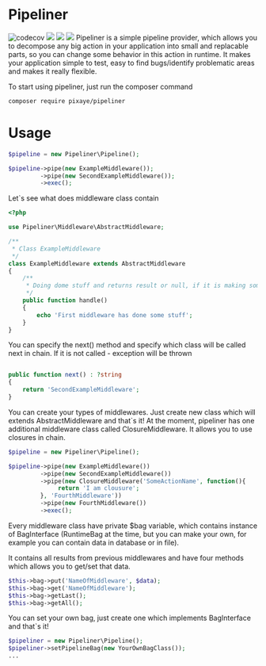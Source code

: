# Pipeliner
![codecov](https://img.shields.io/badge/coverage-100%25-brightgreen)
![](https://img.shields.io/packagist/l/pixaye/pipeliner)
![](https://img.shields.io/packagist/v/pixaye/pipeliner)
![](https://img.shields.io/packagist/php-v/pixaye/pipeliner)
Pipeliner is a simple pipeline provider, which allows you to decompose any big action in your application into small and replacable parts, so you can change some behavior in this action in runtime. It makes your application simple to test, easy to find bugs/identify problematic areas and makes it really flexible.

To start using pipeliner, just run the composer command
```bash
composer require pixaye/pipeliner
```

# Usage
```php
$pipeline = new Pipeliner\Pipeline();

$pipeline->pipe(new ExampleMiddleware());
         ->pipe(new SecondExampleMiddleware());
         ->exec();
```

Let`s see what does middleware class contain

```php
<?php

use Pipeliner\Middleware\AbstractMiddleware;

/**
 * Class ExampleMiddleware
 */
class ExampleMiddleware extends AbstractMiddleware
{
    /**
     * Doing dome stuff and returns result or null, if it is making some action and don't returns something;
     */
    public function handle()
    {
        echo 'First middleware has done some stuff';
    }
}

```

You can specify the next() method and specify which class will be called next in chain. If it is not called - exception will be thrown

```php

public function next() : ?string
{
    return 'SecondExampleMiddleware';
}

```

You can create your types of middlewares. Just create new class which will extends AbstractMiddleware and that`s it! At the moment, pipeliner has one additional middleware class called ClosureMiddleware. It allows you to use closures in chain.

```php
$pipeline = new Pipeliner\Pipeline();

$pipeline->pipe(new ExampleMiddleware())
         ->pipe(new SecondExampleMiddleware())
         ->pipe(new ClosureMiddleware('SomeActionName', function(){
              return 'I am clousure';
         }, 'FourthMiddleware'))
         ->pipe(new FourthMiddleware())
         ->exec();

```

Every middleware class have private $bag variable, which contains instance of BagInterface (RuntimeBag at the time, but you can make your own, for example you can contain data in database or in file). 

It contains all results from previous middlewares and have four methods which allows you to get/set that data.

```php
$this->bag->put('NameOfMiddleware', $data);
$this->bag->get('NameOfMiddleware');
$this->bag->getLast();
$this->bag->getAll();
```

You can set your own bag, just create one which implements BagInterface and that`s it!

```php
$pipeliner = new Pipeliner\Pipeline();
$pipeliner->setPipelineBag(new YourOwnBagClass());
...
```

